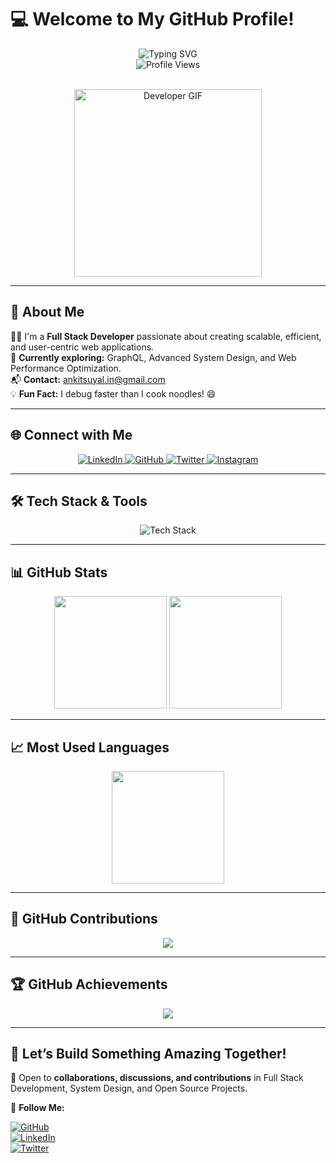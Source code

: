 # 💻 **Welcome to My GitHub Profile!**

<div align="center">
  <img src="https://readme-typing-svg.demolab.com?font=Cascadia+Code&weight=800&duration=3500&pause=1000&color=1b6fec&vCenter=true&width=600&height=40&lines=Hello+%F0%9F%91%8B%2C+I'm+Ankit+Suyal!;Full+Stack+Developer+%7C+Tech+Enthusiast;Building+Scalable+%26+Efficient+Web+Applications;Let's+Connect+%26+Innovate+Together!" alt="Typing SVG">
</div>

<div align="center">
  <img src="https://komarev.com/ghpvc/?username=anksindia&label=Profile+Views&color=1b6fec&style=flat" alt="Profile Views" />
</div>

<br>

<p align="center">
  <img src="https://media.giphy.com/media/qgQUggAC3Pfv687qPC/giphy.gif" alt="Developer GIF" width="300"/>
</p>

---

## 🚀 **About Me**

👨‍💻 I'm a **Full Stack Developer** passionate about creating scalable, efficient, and user-centric web applications.  
📖 **Currently exploring:** GraphQL, Advanced System Design, and Web Performance Optimization.  
📬 **Contact:** [ankitsuyal.in@gmail.com](mailto:ankitsuyal.in@gmail.com)  
💡 **Fun Fact:** I debug faster than I cook noodles! 😄

---

## 🌐 **Connect with Me**

<p align="center">
  <a href="https://www.linkedin.com/in/ankit-suyal-b37789344/" target="_blank">
    <img src="https://img.shields.io/badge/LinkedIn-0A66C2?style=for-the-badge&logo=linkedin&logoColor=white" alt="LinkedIn" />
  </a>
  <a href="https://github.com/anksindia" target="_blank">
    <img src="https://img.shields.io/badge/GitHub-181717?style=for-the-badge&logo=github&logoColor=white" alt="GitHub" />
  </a>
  <a href="https://x.com/AnkitSdotcom" target="_blank">
    <img src="https://img.shields.io/badge/Twitter-1DA1F2?style=for-the-badge&logo=twitter&logoColor=white" alt="Twitter" />
  </a>
  <a href="https://instagram.com/4nkitsuy4l" target="_blank">
    <img src="https://img.shields.io/badge/Instagram-E4405F?style=for-the-badge&logo=instagram&logoColor=white" alt="Instagram" />
  </a>
</p>

---

## 🛠️ **Tech Stack & Tools**

<p align="center">
  <img src="https://skillicons.dev/icons?i=js,ts,react,nextjs,redux,nodejs,express,mongodb,graphql,prisma,postgresql,html,css,tailwind,bootstrap,firebase,docker,git,github,figma,vscode,postman" alt="Tech Stack" />
</p>

---

## 📊 **GitHub Stats**

<p align="center">
  <img src="https://github-readme-stats.vercel.app/api?username=anksindia&show_icons=true&theme=dark" height="180px" />
  <img src="https://github-readme-streak-stats.herokuapp.com/?user=anksindia&theme=dark" height="180px" />
</p>

---

## 📈 **Most Used Languages**

<p align="center">
  <img src="https://github-readme-stats.vercel.app/api/top-langs/?username=anksindia&layout=compact&theme=dark" height="180px" />
</p>

---

## 🎯 **GitHub Contributions**

<p align="center">
  <img src="https://github-profile-summary-cards.vercel.app/api/cards/profile-details?username=anksindia&theme=dark" />
</p>

---

## 🏆 **GitHub Achievements**

<p align="center">
  <img src="https://github-profile-trophy.vercel.app/?username=anksindia&theme=dark&no-bg=true&no-frame=true" />
</p>

---

## 🚀 **Let’s Build Something Amazing Together!**

💬 Open to **collaborations, discussions, and contributions** in Full Stack Development, System Design, and Open Source Projects.

🔗 **Follow Me:**

[![GitHub](https://img.shields.io/badge/GitHub-181717?style=flat-square&logo=github&logoColor=white)](https://github.com/anksindia)  
[![LinkedIn](https://img.shields.io/badge/LinkedIn-0A66C2?style=flat-square&logo=linkedin&logoColor=white)](https://www.linkedin.com/in/ankit-suyal-b37789344/)  
[![Twitter](https://img.shields.io/badge/Twitter-1DA1F2?style=flat-square&logo=twitter&logoColor=white)](https://x.com/AnkitSdotcom)
